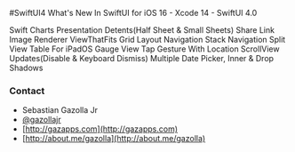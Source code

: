 
#SwiftUI4
What's New In SwiftUI for iOS 16 - Xcode 14 - SwiftUI 4.0

Swift Charts
Presentation Detents(Half Sheet & Small Sheets)
Share Link
Image Renderer
ViewThatFits
Grid
Layout
Navigation Stack
Navigation Split View
Table For iPadOS
Gauge View
Tap Gesture With Location
ScrollView Updates(Disable & Keyboard Dismiss)
Multiple Date Picker, Inner & Drop Shadows


### Contact

* Sebastian Gazolla Jr
* [@gazollajr](http://twitter.com/gazollajr)
* [http://gazapps.com](http://gazapps.com)
* [http://about.me/gazolla](http://about.me/gazolla)
